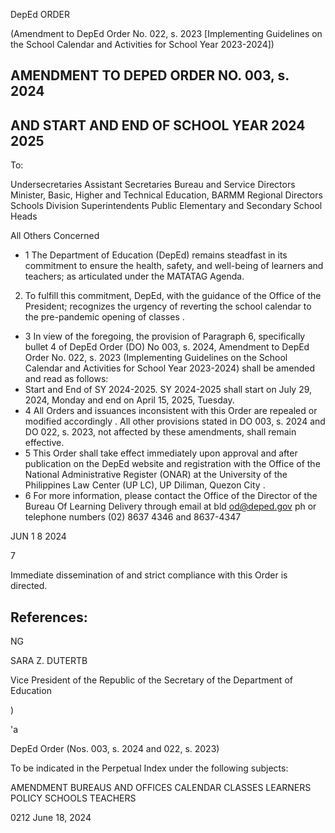 DepEd ORDER

(Amendment to DepEd Order No. 022, s. 2023 [Implementing Guidelines on the School Calendar and Activities for School Year 2023-2024])

<!-- image -->

## AMENDMENT TO DEPED ORDER NO. 003, s. 2024

## AND START AND END OF SCHOOL YEAR 2024 2025

To:

Undersecretaries Assistant Secretaries Bureau and Service Directors Minister, Basic, Higher and Technical Education, BARMM Regional Directors Schools Division Superintendents Public Elementary and Secondary School Heads

All Others Concerned

- 1 The Department of Education (DepEd) remains steadfast in its commitment to ensure the health, safety, and well-being of learners and teachers; as articulated under the MATATAG Agenda.
2. To fulfill this commitment, DepEd, with the guidance of the Office of the President; recognizes the urgency of reverting the school calendar to the pre-pandemic opening of classes .
- 3 In view of the foregoing, the provision of Paragraph 6, specifically bullet 4 of DepEd Order (DO) No 003, s. 2024, Amendment to DepEd Order No. 022, s. 2023 (Implementing Guidelines on the School Calendar and Activities for School Year 2023-2024) shall be amended and read as follows:
- Start and End of SY 2024-2025. SY 2024-2025 shall start on July 29, 2024, Monday and end on April 15, 2025, Tuesday.
- 4 All Orders and issuances inconsistent with this Order are repealed or modified accordingly . All other provisions stated in DO 003, s. 2024 and DO 022, s. 2023, not affected by these amendments, shall remain effective.
- 5 This Order shall take effect immediately upon approval and after publication on the DepEd website and registration with the Office of the National Administrative Register (ONAR) at the University of the Philippines Law Center (UP LC), UP Diliman, Quezon City .
- 6 For more information, please contact the Office of the Director of the Bureau Of Learning Delivery through email at bld od@deped.gov ph or telephone numbers (02) 8637 4346 and 8637-4347

<!-- image -->

<!-- image -->

<!-- image -->

JUN 1 8 2024

7

Immediate dissemination of and strict compliance with this Order is directed.

<!-- image -->

## References:

NG

SARA Z. DUTERTB

Vice President of the Republic of the Secretary of the Department of Education

)

'a

DepEd Order (Nos. 003, s. 2024 and 022, s. 2023)

To be indicated in the Perpetual Index under the following subjects:

AMENDMENT BUREAUS AND OFFICES CALENDAR CLASSES LEARNERS POLICY SCHOOLS TEACHERS

0212 June 18, 2024

<!-- image -->

<!-- image -->